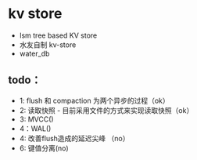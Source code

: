 # kv store
- lsm tree based KV store
- 水友自制 kv-store
- water_db

## todo：
- 1: flush 和 compaction 为两个异步的过程（ok）
- 2: 读取快照 - 目前采用文件的方式来实现读取快照（ok）
- 3: MVCC()
- 4：WAL()
- 4: 改善flush造成的延迟尖峰 （no）
- 6: 键值分离(no)